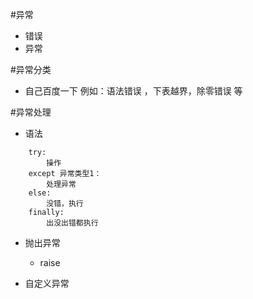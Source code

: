 #异常
 - 错误
 - 异常

#异常分类 
 - 自己百度一下 例如：语法错误 ，下表越界，除零错误 等

#异常处理
 - 语法
```
    try:
        操作
    except 异常类型1：
        处理异常
    else:
        没错，执行
    finally:
        出没出错都执行
```


 - 抛出异常
    - raise
    

 - 自定义异常    
    
        
 

